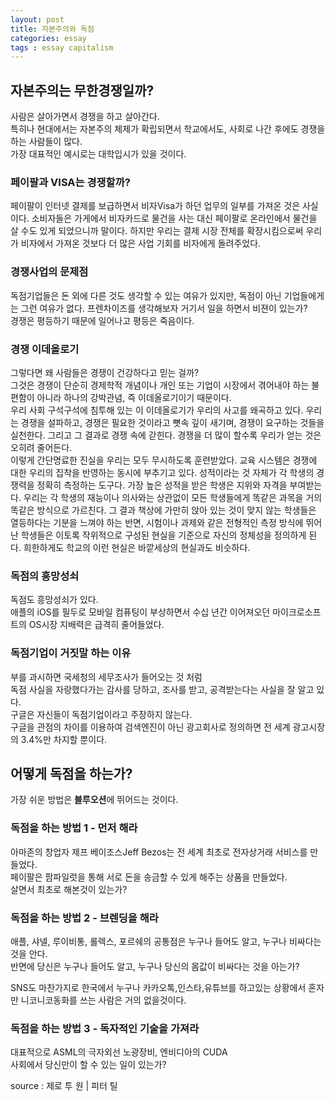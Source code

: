 ```yaml
---
layout: post
title: 자본주의와 독점
categories: essay
tags : essay capitalism
---
```


## 자본주의는 무한경쟁일까?
사람은 살아가면서 경쟁을 하고 살아간다.  
특히나 현대에서는 자본주의 체제가 확립되면서 학교에서도, 사회로 나간 후에도 경쟁을 하는 사람들이 많다.  
가장 대표적인 예시로는 대학입시가 있을 것이다.  
  
### 페이팔과 VISA는 경쟁할까?
페이팔이 인터넷 결제를 보급하면서 비자Visa가 하던 업무의 일부를 가져온 것은 사실이다. 소비자들은 가게에서 비자카드로 물건을 사는 대신 페이팔로 온라인에서 물건을 살 수도 있게 되었으니까 말이다. 하지만 우리는 결제 시장 전체를 확장시킴으로써 우리가 비자에서 가져온 것보다 더 많은 사업 기회를 비자에게 돌려주었다.

### 경쟁사업의 문제점
독점기업들은 돈 외에 다른 것도 생각할 수 있는 여유가 있지만, 독점이 아닌 기업들에게는 그런 여유가 없다.
프렌차이즈를 생각해보자 거기서 일을 하면서 비젼이 있는가?  
경쟁은 평등하기 때문에 일어나고 평등은 죽음이다.  


### 경쟁 이데올로기
그렇다면 왜 사람들은 경쟁이 건강하다고 믿는 걸까?  
그것은 경쟁이 단순히 경제학적 개념이나 개인 또는 기업이 시장에서 겪어내야 하는 불편함이 아니라 하나의 강박관념, 즉 이데올로기이기 때문이다.  
우리 사회 구석구석에 침투해 있는 이 이데올로기가 우리의 사고를 왜곡하고 있다. 우리는 경쟁을 설파하고, 경쟁은 필요한 것이라고 뼛속 깊이 새기며, 경쟁이 요구하는 것들을 실천한다. 그리고 그 결과로 경쟁 속에 갇힌다. 경쟁을 더 많이 할수록 우리가 얻는 것은 오히려 줄어든다.  
이렇게 간단명료한 진실을 우리는 모두 무시하도록 훈련받았다. 교육 시스템은 경쟁에 대한 우리의 집착을 반영하는 동시에 부추기고 있다. 성적이라는 것 자체가 각 학생의 경쟁력을 정확히 측정하는 도구다. 가장 높은 성적을 받은 학생은 지위와 자격을 부여받는다. 우리는 각 학생의 재능이나 의사와는 상관없이 모든 학생들에게 똑같은 과목을 거의 똑같은 방식으로 가르친다. 그 결과 책상에 가만히 앉아 있는 것이 맞지 않는 학생들은 열등하다는 기분을 느껴야 하는 반면, 시험이나 과제와 같은 전형적인 측정 방식에 뛰어난 학생들은 이토록 작위적으로 구성된 현실을 기준으로 자신의 정체성을 정의하게 된다. 희한하게도 학교의 이런 현실은 바깥세상의 현실과도 비슷하다.

### 독점의 흥망성쇠
독점도 흥망성쇠가 있다.  
애플의 iOS를 필두로 모바일 컴퓨팅이 부상하면서 수십 년간 이어져오던 마이크로소프트의 OS시장 지배력은 급격히 줄어들었다.


### 독점기업이 거짓말 하는 이유
부를 과시하면 국세청의 세무조사가 들어오는 것 처럼  
독점 사실을 자랑했다가는 감사를 당하고, 조사를 받고, 공격받는다는 사실을 잘 알고 있다.  
구글은 자신들이 독점기업이라고 주장하지 않는다.  
구글을 관점의 차이를 이용하여 검색엔진이 아닌 광고회사로 정의하면 전 세계 광고시장의 3.4%만 차지할 뿐이다.

## 어떻게 독점을 하는가?
가장 쉬운 방법은 **블루오션**에 뛰어드는 것이다.  

### 독점을 하는 방법 1 - 먼저 해라
아마존의 창업자 제프 베이조스Jeff Bezos는 전 세계 최초로 전자상거래 서비스를 만들었다.  
페이팔은 팜파일럿을 통해 서로 돈을 송금할 수 있게 해주는 상품을 만들었다.  
살면서 최초로 해본것이 있는가?  

### 독점을 하는 방법 2 - 브렌딩을 해라
애플, 샤넬, 루이비통, 롤렉스, 포르쉐의 공통점은 누구나 들어도 알고, 누구나 비싸다는 것을 안다.  
반면에 당신은 누구나 들어도 알고, 누구나 당신의 몸값이 비싸다는 것을 아는가?  
  
SNS도 마찬가지로 한국에서 누구나 카카오톡,인스타,유튜브를 하고있는 상황에서 혼자만 니코니코동화를 쓰는 사람은 거의 없을것이다.  

### 독점을 하는 방법 3 - 독자적인 기술을 가져라
대표적으로 ASML의 극자외선 노광장비, 엔비디아의 CUDA  
사회에서 당신만이 할 수 있는 일이 있는가?



source : 제로 투 원 | 피터 틸